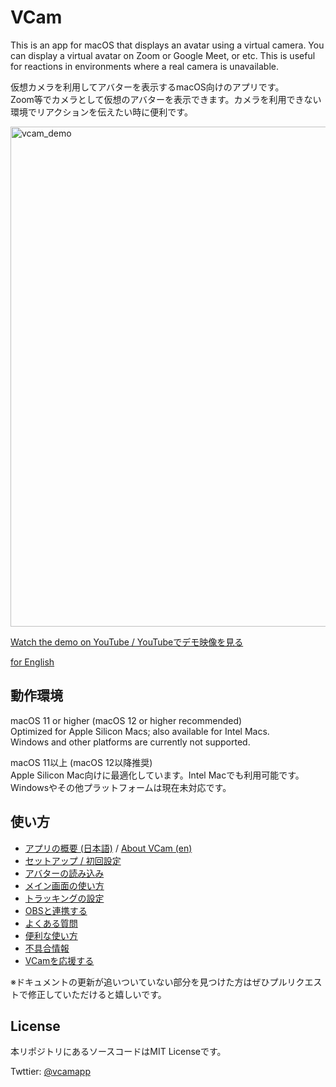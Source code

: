 # VCam
This is an app for macOS that displays an avatar using a virtual camera.
You can display a virtual avatar on Zoom or Google Meet, or etc. This is useful for reactions in environments where a real camera is unavailable.

仮想カメラを利用してアバターを表示するmacOS向けのアプリです。  
Zoom等でカメラとして仮想のアバターを表示できます。カメラを利用できない環境でリアクションを伝えたい時に便利です。

<img width="800px" alt="vcam_demo" src="https://user-images.githubusercontent.com/8188636/156933698-bfc331cc-659f-4f98-84e2-08b164f1400a.png">

[Watch the demo on YouTube / YouTubeでデモ映像を見る](https://www.youtube.com/watch?v=G0wMHRL8dh4&list=PLaR2G7EgeMDXgm84LNC47rS5Isk262JIz)

[for English](https://www.patreon.com/posts/64958026)

## 動作環境
macOS 11 or higher (macOS 12 or higher recommended)  
Optimized for Apple Silicon Macs; also available for Intel Macs.  
Windows and other platforms are currently not supported.

macOS 11以上 (macOS 12以降推奨)  
Apple Silicon Mac向けに最適化しています。Intel Macでも利用可能です。  
Windowsやその他プラットフォームは現在未対応です。

## 使い方
- [アプリの概要 (日本語)](https://tattn.fanbox.cc/posts/3541601) / [About VCam (en)](https://www.patreon.com/posts/64958026)
- [セットアップ / 初回設定](manual/setup.md)
- [アバターの読み込み](manual/model.md)
- [メイン画面の使い方](manual/main.md)
- [トラッキングの設定](manual/tracking.md)
- [OBSと連携する](manual/OBS.md)
- [よくある質問](FAQ.md)
- [便利な使い方](manual/example.md)
- [不具合情報](manual/issue.md)
- [VCamを応援する](manual/tip.md)

※ドキュメントの更新が追いついていない部分を見つけた方はぜひプルリクエストで修正していただけると嬉しいです。

## License
本リポジトリにあるソースコードはMIT Licenseです。

Twttier: [@vcamapp](https://twitter.com/vcamapp)
